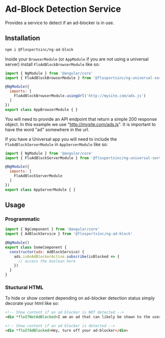 # Ad-Block Detection Service
Provides a service to detect if an ad-blocker is in use.

## Installation
```sh
npm i @flosportsinc/ng-ad-block
```

Inside your `BrowserModule` (or `AppModule` if you are not using a universal server) install `FloAdBlockBrowserModule` like so:

```js
import { NgModule } from '@angular/core'
import { FloAdBlockBrowserModule } from '@flosportsinc/ng-universal-services/ad-block'

@NgModule({
  imports: [
    FloAdBlockBrowserModule.usingUrl('http://mysite.com/ads.js')
  ]
})
export class AppBrowserModule { }
```

You will need to provide an API endpoint that return a simple 200 response object. In this example we use "http://mysite.com/ads.js". It is important to have the word "ad" somewhere in the url.

If you have a Universal app you will need to include the `FloAdBlockServerModule` in `AppServerModule` like so:

```js
import { NgModule } from '@angular/core'
import { FloAdBlockServerModule } from '@flosportsinc/ng-universal-services/ad-block'

@NgModule({
  imports: [
    FloAdBlockServerModule
  ]
})
export class AppServerModule { }
```

## Usage

### Programmatic
```js
import { NgComponent } from '@angular/core'
import { AdBlockService } from '@flosportsinc/ng-ad-block'

@NgModule()
export class SomeComponent { 
  constructor(ads: AdBlockService) {
    ads.isAnAdBlockerActive.subscribe(isBlocked => {
      // access the boolean here
    })
  }
}
```

### Stuctural HTML
To hide or show content depending on ad-blocker detection status simply decorate your html like so:

```html
<!-- Show content if an ad blocker is NOT detected -->
<div *floIfNotAdBlocked>I am an ad that can likely be shown to the user</div>

<!-- Show content if an ad blocker is detected -->
<div *floIfAdBlocked>Hey, turn off your ad-blocker</div>
```